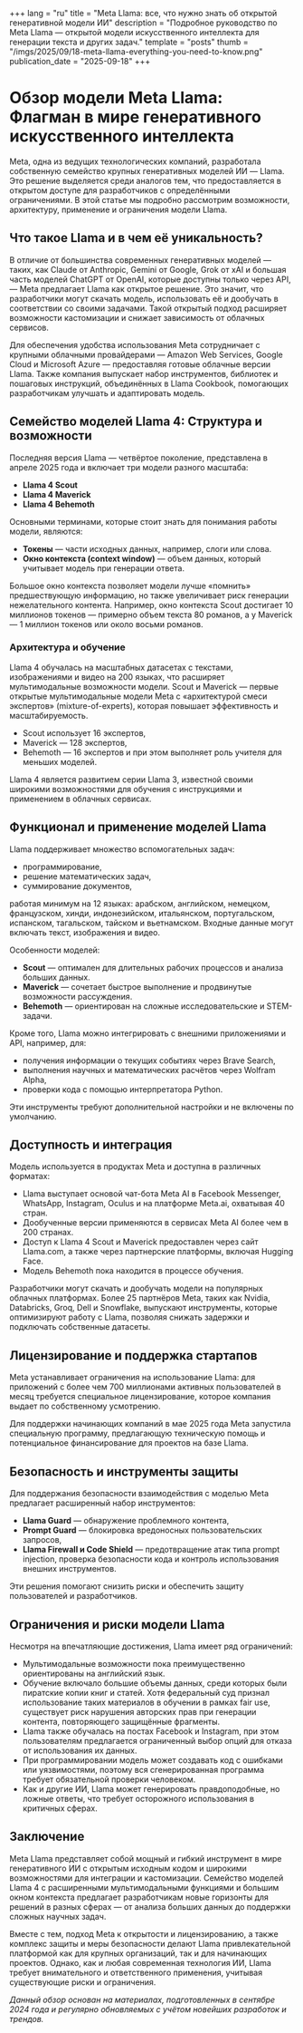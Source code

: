 +++
lang = "ru"
title = "Meta Llama: все, что нужно знать об открытой генеративной модели ИИ"
description = "Подробное руководство по Meta Llama — открытой модели искусственного интеллекта для генерации текста и других задач."
template = "posts"
thumb = "/imgs/2025/09/18-meta-llama-everything-you-need-to-know.png"
publication_date = "2025-09-18"
+++

# Обзор модели Meta Llama: Флагман в мире генеративного искусственного интеллекта

Meta, одна из ведущих технологических компаний, разработала собственную семейство крупных генеративных моделей ИИ — Llama. Это решение выделяется среди аналогов тем, что предоставляется в открытом доступе для разработчиков с определёнными ограничениями. В этой статье мы подробно рассмотрим возможности, архитектуру, применение и ограничения модели Llama.


## Что такое Llama и в чем её уникальность?

В отличие от большинства современных генеративных моделей — таких, как Claude от Anthropic, Gemini от Google, Grok от xAI и большая часть моделей ChatGPT от OpenAI, которые доступны только через API, — Meta предлагает Llama как открытое решение. Это значит, что разработчики могут скачать модель, использовать её и дообучать в соответствии со своими задачами. Такой открытый подход расширяет возможности кастомизации и снижает зависимость от облачных сервисов.

Для обеспечения удобства использования Meta сотрудничает с крупными облачными провайдерами — Amazon Web Services, Google Cloud и Microsoft Azure — предоставляя готовые облачные версии Llama. Также компания выпускает набор инструментов, библиотек и пошаговых инструкций, объединённых в Llama Cookbook, помогающих разработчикам улучшать и адаптировать модель.


## Семейство моделей Llama 4: Структура и возможности

Последняя версия Llama — четвёртое поколение, представлена в апреле 2025 года и включает три модели разного масштаба:

- **Llama 4 Scout**
- **Llama 4 Maverick**
- **Llama 4 Behemoth**

Основными терминами, которые стоит знать для понимания работы модели, являются:

- **Токены** — части исходных данных, например, слоги или слова.
- **Окно контекста (context window)** — объем данных, который учитывает модель при генерации ответа.

Большое окно контекста позволяет модели лучше «помнить» предшествующую информацию, но также увеличивает риск генерации нежелательного контента. Например, окно контекста Scout достигает 10 миллионов токенов — примерно объем текста 80 романов, а у Maverick — 1 миллион токенов или около восьми романов.

### Архитектура и обучение

Llama 4 обучалась на масштабных датасетах с текстами, изображениями и видео на 200 языках, что расширяет мультимодальные возможности модели. Scout и Maverick — первые открытые мульти­модальные модели Meta с «архитектурой смеси экспертов» (mixture-of-experts), которая повышает эффективность и масштабируемость.

- Scout использует 16 экспертов,
- Maverick — 128 экспертов,
- Behemoth — 16 экспертов и при этом выполняет роль учителя для меньших моделей.

Llama 4 является развитием серии Llama 3, известной своими широкими возможностями для обучения с инструкциями и применением в облачных сервисах.


## Функционал и применение моделей Llama

Llama поддерживает множество вспомогательных задач:

- программирование,
- решение математических задач,
- суммирование документов,

работая минимум на 12 языках: арабском, английском, немецком, французском, хинди, индонезийском, итальянском, португальском, испанском, тагальском, тайском и вьетнамском. Входные данные могут включать текст, изображения и видео.

Особенности моделей:

- **Scout** — оптимален для длительных рабочих процессов и анализа больших данных.
- **Maverick** — сочетает быстрое выполнение и продвинутые возможности рассуждения.
- **Behemoth** — ориентирован на сложные исследовательские и STEM-задачи.

Кроме того, Llama можно интегрировать с внешними приложениями и API, например, для:

- получения информации о текущих событиях через Brave Search,
- выполнения научных и математических расчётов через Wolfram Alpha,
- проверки кода с помощью интерпретатора Python.

Эти инструменты требуют дополнительной настройки и не включены по умолчанию.


## Доступность и интеграция

Модель используется в продуктах Meta и доступна в различных форматах:

- Llama выступает основой чат-бота Meta AI в Facebook Messenger, WhatsApp, Instagram, Oculus и на платформе Meta.ai, охватывая 40 стран.
- Дообученные версии применяются в сервисах Meta AI более чем в 200 странах.
- Доступ к Llama 4 Scout и Maverick предоставлен через сайт Llama.com, а также через партнерские платформы, включая Hugging Face.
- Модель Behemoth пока находится в процессе обучения.

Разработчики могут скачать и дообучать модели на популярных облачных платформах. Более 25 партнёров Meta, таких как Nvidia, Databricks, Groq, Dell и Snowflake, выпускают инструменты, которые оптимизируют работу с Llama, позволяя снижать задержки и подключать собственные датасеты.


## Лицензирование и поддержка стартапов

Meta устанавливает ограничения на использование Llama: для приложений с более чем 700 миллионами активных пользователей в месяц требуется специальное лицензирование, которое компания выдает по собственному усмотрению.

Для поддержки начинающих компаний в мае 2025 года Meta запустила специальную программу, предлагающую техническую помощь и потенциальное финансирование для проектов на базе Llama.


## Безопасность и инструменты защиты

Для поддержания безопасности взаимодействия с моделью Meta предлагает расширенный набор инструментов:

- **Llama Guard** — обнаружение проблемного контента,
- **Prompt Guard** — блокировка вредоносных пользовательских запросов,
- **Llama Firewall и Code Shield** — предотвращение атак типа prompt injection, проверка безопасности кода и контроль использования внешних инструментов.

Эти решения помогают снизить риски и обеспечить защиту пользователей и разработчиков.


## Ограничения и риски модели Llama

Несмотря на впечатляющие достижения, Llama имеет ряд ограничений:

- Мульти­модальные возможности пока преимущественно ориентированы на английский язык.
- Обучение включало большие объемы данных, среди которых были пиратские копии книг и статей. Хотя федеральный суд признал использование таких материалов в обучении в рамках fair use, существует риск нарушения авторских прав при генерации контента, повторяющего защищённые фрагменты.
- Llama также обучалась на постах Facebook и Instagram, при этом пользователям предлагается ограниченный выбор опций для отказа от использования их данных.
- При программировании модель может создавать код с ошибками или уязвимостями, поэтому вся сгенерированная программа требует обязательной проверки человеком.
- Как и другие ИИ, Llama может генерировать правдоподобные, но ложные ответы, что требует осторожного использования в критичных сферах.


## Заключение

Meta Llama представляет собой мощный и гибкий инструмент в мире генеративного ИИ с открытым исходным кодом и широкими возможностями для интеграции и кастомизации. Семейство моделей Llama 4 с расширенными мультимодальными функциями и большим окном контекста предлагает разработчикам новые горизонты для решений в разных сферах — от анализа больших данных до поддержки сложных научных задач.

Вместе с тем, подход Meta к открытости и лицензированию, а также комплекс защиты и меры безопасности делают Llama привлекательной платформой как для крупных организаций, так и для начинающих проектов. Однако, как и любая современная технология ИИ, Llama требует внимательного и ответственного применения, учитывая существующие риски и ограничения.


*Данный обзор основан на материалах, подготовленных в сентябре 2024 года и регулярно обновляемых с учётом новейших разработок и трендов.*